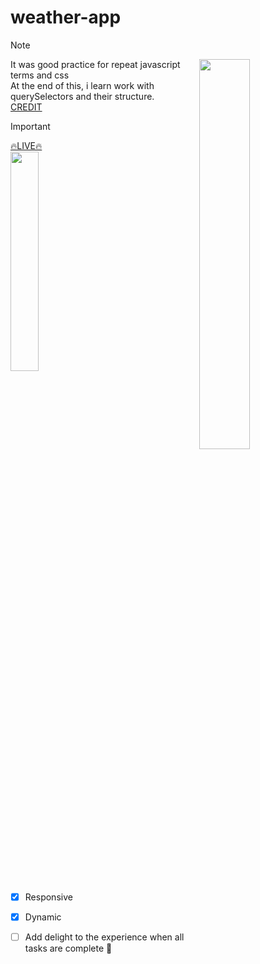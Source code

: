 # weather-app

> [!NOTE]
> <img align="right" src="https://github.com/samedfft2634/weather-app/assets/100915606/4b48b0fe-59da-488c-9cf3-5d8b47b57a55" style="width:40%"/> 
> It was good practice for repeat javascript terms and css <br>
> At the end of this, i learn work with querySelectors and their structure. <br>
> <a href="https://linktr.ee/iamavinashkr" target="_blank" >CREDIT</a>


> [!IMPORTANT]
> <a href="https://samedfft2634.github.io/weather-app/" target="_blank">🔥LIVE🔥</a> <br>
> <img src="https://github.com/samedfft2634/weather-app/assets/100915606/11537b74-f721-41aa-90c8-ee8b88520703" style="width:30%"/>

- [x] Responsive
- [x] Dynamic
- [ ] Add delight to the experience when all tasks are complete :tada:

